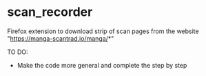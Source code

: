 # scan_recorder
Firefox extension to download strip of scan pages from the website "https://manga-scantrad.io/manga/*"


TO DO:

- Make the code more general and complete the step by step
